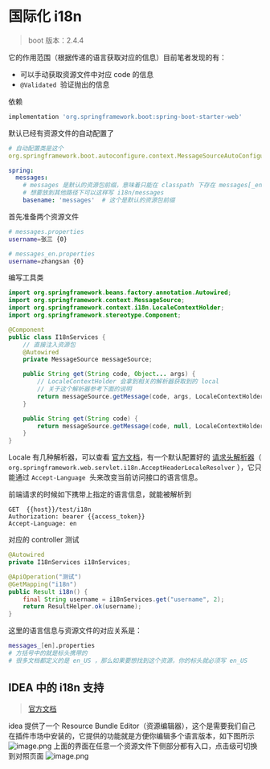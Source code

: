 # 国际化 i18n
> boot 版本：2.4.4

它的作用范围（根据传递的语言获取对应的信息）目前笔者发现的有：


- 可以手动获取资源文件中对应 code 的信息
- `@Validated`  验证抛出的信息



依赖
```bash
implementation 'org.springframework.boot:spring-boot-starter-web'
```
默认已经有资源文件的自动配置了
```yaml
# 自动配置类是这个  
org.springframework.boot.autoconfigure.context.MessageSourceAutoConfiguration

spring:
  messages:
    # messages 是默认的资源包前缀，意味着只能在 classpath 下存在 messages[_en].properties 这样的文件
    # 想要放到其他路径下可以这样写 i18n/messages
    basename: 'messages'  # 这个是默认的资源包前缀
```
首先准备两个资源文件
```bash
# messages.properties
username=张三 {0}

# messages_en.properties
username=zhangsan {0}
```
编写工具类
```java
import org.springframework.beans.factory.annotation.Autowired;
import org.springframework.context.MessageSource;
import org.springframework.context.i18n.LocaleContextHolder;
import org.springframework.stereotype.Component;

@Component
public class I18nServices {
    // 直接注入资源包
    @Autowired
    private MessageSource messageSource;

    public String get(String code, Object... args) {
        // LocaleContextHolder 会拿到相关的解析器获取到的 local 
        // 关于这个解析器参考下面的说明
        return messageSource.getMessage(code, args, LocaleContextHolder.getLocale());
    }

    public String get(String code) {
        return messageSource.getMessage(code, null, LocaleContextHolder.getLocale());
    }
}

```
Locale 有几种解析器，可以查看 [官方文档](https://docs.spring.io/spring-framework/docs/current/reference/html/web.html#mvc-localeresolver)，有一个默认配置好的 [请求头解析器](https://docs.spring.io/spring-framework/docs/current/reference/html/web.html#mvc-localeresolver-acceptheader)（ `org.springframework.web.servlet.i18n.AcceptHeaderLocaleResolver` ），它只能通过 `Accept-Language`  头来改变当前访问接口的语言信息。


前端请求的时候如下携带上指定的语言信息，就能被解析到
```http
GET  {{host}}/test/i18n
Authorization: bearer {{access_token}}
Accept-Language: en
```
对应的 controller 测试
```java
@Autowired
private I18nServices i18nServices;

@ApiOperation("测试")
@GetMapping("i18n")
public Result i18n() {
    final String username = i18nServices.get("username", 2);
    return ResultHelper.ok(username);
}
```


这里的语言信息与资源文件的对应关系是：
```bash
messages_[en].properties
# 方括号中的就是标头携带的
# 很多文档都定义的是 en_US ，那么如果要想找到这个资源，你的标头就必须写 en_US
```
## IDEA 中的 i18n 支持
> [官方文档](https://www.jetbrains.com/help/idea/internationalization-and-localization.html)

idea 提供了一个 Resource Bundle Editor（资源编辑器），这个是需要我们自己在插件市场中安装的，它提供的功能就是方便你编辑多个语言版本，如下图所示
![image.png](https://cdn.nlark.com/yuque/0/2021/png/651749/1631688822109-6ffaf68d-eace-4ae7-b5fc-106b03745dea.png#clientId=u138d49a0-9683-4&from=paste&id=u529718cf&margin=%5Bobject%20Object%5D&name=image.png&originHeight=874&originWidth=870&originalType=url&ratio=1&size=65013&status=done&style=none&taskId=u7150de4d-d256-43cb-9e15-3c5036c65b9)
上面的界面在任意一个资源文件下侧部分都有入口，点击级可切换到对照页面
![image.png](https://cdn.nlark.com/yuque/0/2021/png/651749/1631688873014-fa6689b7-7d37-45b0-881f-d33aff679d76.png#clientId=u138d49a0-9683-4&from=paste&id=ud0b6149a&margin=%5Bobject%20Object%5D&name=image.png&originHeight=340&originWidth=520&originalType=url&ratio=1&size=26132&status=done&style=none&taskId=u02310b4b-8f0e-4889-88e0-95d4e095e33)
